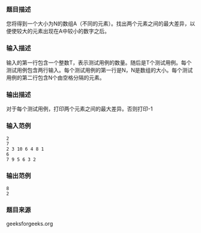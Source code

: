 ### 题目描述
您将得到一个大小为N的数组A（不同的元素）。找出两个元素之间的最大差异，以便使较大的元素出现在A中较小的数字之后。
### 输入描述
输入的第一行包含一个整数T，表示测试用例的数量。随后是T个测试用例。每个测试用例包含两行输入。每个测试用例的第一行是N，N是数组的大小。每个测试用例的第二行包含N个由空格分隔的元素。
### 输出描述
对于每个测试用例，打印两个元素之间的最大差异。否则打印-1
### 输入范例
```
2
7
2 3 10 6 4 8 1
6
7 9 5 6 3 2
```
### 输出范例
```
8
2
```
### 题目来源
geeksforgeeks.org

